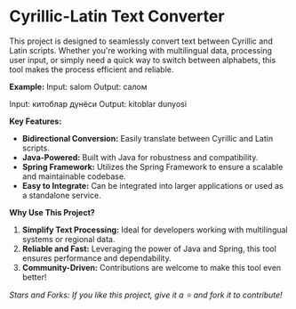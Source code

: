 # Cyrillic-Latin Text Converter

This project is designed to seamlessly convert text between Cyrillic and Latin scripts. 
Whether you're working with multilingual data, processing user input, or simply need a quick way to 
switch between alphabets, this tool makes the process efficient and reliable.

**Example:**
Input: salom
Output: салом

Input: китоблар дунёси
Output: kitoblar dunyosi

**Key Features:**
- **Bidirectional Conversion:** Easily translate between Cyrillic and Latin scripts.
- **Java-Powered:** Built with Java for robustness and compatibility.
- **Spring Framework:** Utilizes the Spring Framework to ensure a scalable and maintainable codebase.
- **Easy to Integrate:** Can be integrated into larger applications or used as a standalone service.

**Why Use This Project?**
1. **Simplify Text Processing:** Ideal for developers working with multilingual systems or regional data.
2. **Reliable and Fast:** Leveraging the power of Java and Spring, this tool ensures performance and dependability.
3. **Community-Driven:** Contributions are welcome to make this tool even better!


*Stars and Forks: If you like this project, give it a ⭐ and fork it to contribute!*
